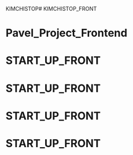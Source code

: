 KIMCHISTOP# KIMCHISTOP_FRONT
# Pavel_Project_Frontend
# START_UP_FRONT
# START_UP_FRONT
# START_UP_FRONT
# START_UP_FRONT
